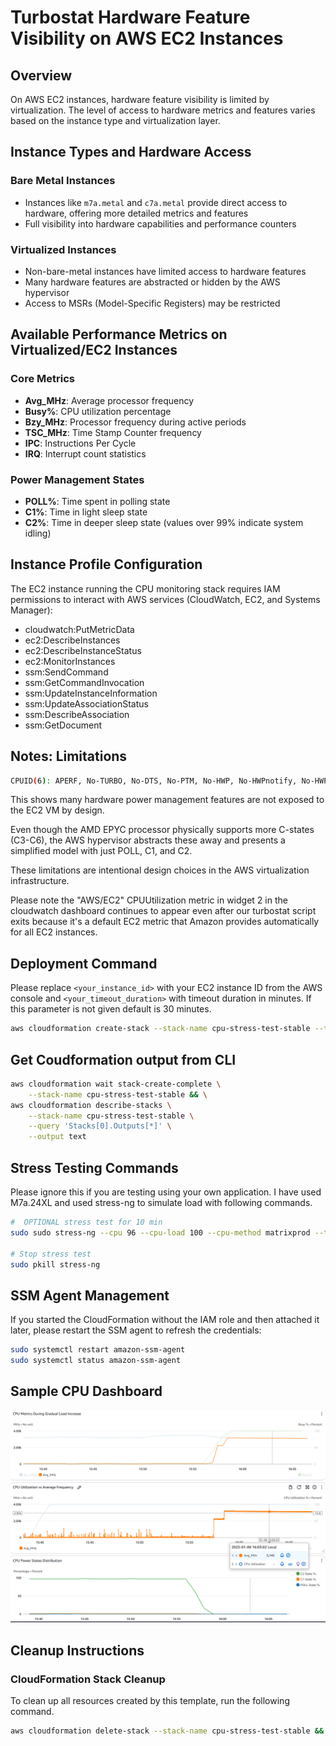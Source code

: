 # Turbostat Hardware Feature Visibility on AWS EC2 Instances

## Overview
On AWS EC2 instances, hardware feature visibility is limited by virtualization. The level of access to hardware metrics and features varies based on the instance type and virtualization layer.

## Instance Types and Hardware Access

### Bare Metal Instances
* Instances like `m7a.metal` and `c7a.metal` provide direct access to hardware, offering more detailed metrics and features
* Full visibility into hardware capabilities and performance counters

### Virtualized Instances
* Non-bare-metal instances have limited access to hardware features
* Many hardware features are abstracted or hidden by the AWS hypervisor
* Access to MSRs (Model-Specific Registers) may be restricted

## Available Performance Metrics on Virtualized/EC2 Instances

### Core Metrics
* **Avg_MHz**: Average processor frequency
* **Busy%**: CPU utilization percentage
* **Bzy_MHz**: Processor frequency during active periods
* **TSC_MHz**: Time Stamp Counter frequency
* **IPC**: Instructions Per Cycle
* **IRQ**: Interrupt count statistics

### Power Management States
* **POLL%**: Time spent in polling state
* **C1%**: Time in light sleep state
* **C2%**: Time in deeper sleep state (values over 99% indicate system idling)

## Instance Profile Configuration

The EC2 instance running the CPU monitoring stack requires IAM permissions to interact with AWS services (CloudWatch, EC2, and Systems Manager):
- cloudwatch:PutMetricData
- ec2:DescribeInstances
- ec2:DescribeInstanceStatus
- ec2:MonitorInstances
- ssm:SendCommand
- ssm:GetCommandInvocation
- ssm:UpdateInstanceInformation
- ssm:UpdateAssociationStatus
- ssm:DescribeAssociation
- ssm:GetDocument

## Notes: Limitations

```bash
CPUID(6): APERF, No-TURBO, No-DTS, No-PTM, No-HWP, No-HWPnotify, No-HWPwindow, No-HWPepp, No-HWPpkg, No-EPB
```
This shows many hardware power management features are not exposed to the EC2 VM by design.

Even though the AMD EPYC processor physically supports more C-states (C3-C6), the AWS hypervisor abstracts these away and presents a simplified model with just POLL, C1, and C2.

These limitations are intentional design choices in the AWS virtualization infrastructure.

Please note the "AWS/EC2" CPUUtilization metric in widget 2 in the cloudwatch dashboard continues to appear even after our turbostat script exits because it's a default EC2 metric that Amazon provides automatically for all EC2 instances.

## Deployment Command
Please replace `<your_instance_id>` with your EC2 instance ID from the AWS console and `<your_timeout_duration>` with timeout duration in minutes. If this parameter is not given default is 30 minutes.

```bash
aws cloudformation create-stack --stack-name cpu-stress-test-stable --template-body file://turbostat.yaml --parameters ParameterKey=TargetInstanceId,ParameterValue=<your_instance_id> ParameterKey=MonitoringTimeout,ParameterValue=<your_timeout_duration> --capabilities CAPABILITY_IAM
```
## Get Coudformation output from CLI
```bash
aws cloudformation wait stack-create-complete \
    --stack-name cpu-stress-test-stable && \
aws cloudformation describe-stacks \
    --stack-name cpu-stress-test-stable \
    --query 'Stacks[0].Outputs[*]' \
    --output text
```

## Stress Testing Commands
Please ignore this if you are testing using your own application.
I have used M7a.24XL and used stress-ng to simulate load with following commands.

```bash
#  OPTIONAL stress test for 10 min
sudo sudo stress-ng --cpu 96 --cpu-load 100 --cpu-method matrixprod --timeout 10m &

# Stop stress test
sudo pkill stress-ng
```

## SSM Agent Management
If you started the CloudFormation without the IAM role and then attached it later, please restart the SSM agent to refresh the credentials:
```bash
sudo systemctl restart amazon-ssm-agent
sudo systemctl status amazon-ssm-agent
```

## Sample CPU Dashboard

![Alt text](/aws-turbostat-stable/example.png)

## Cleanup Instructions
### CloudFormation Stack Cleanup
To clean up all resources created by this template, run the following command.

```bash
aws cloudformation delete-stack --stack-name cpu-stress-test-stable && aws cloudformation wait stack-delete-complete --stack-name cpu-stress-test-stable
```
